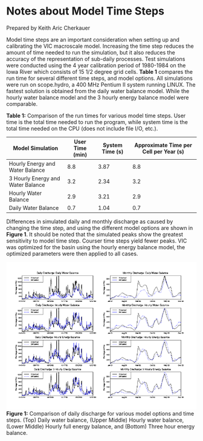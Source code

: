 # Notes about Model Time Steps

Prepared by Keith Aric Cherkauer

Model time steps are an important consideration when setting up and calibrating the VIC macroscale model. Increasing the time step reduces the amount of time needed to run the simulation, but it also reduces the accuracy of the representation of sub-daily processes. Test simulations were conducted using the 4 year calibration period of 1980-1984 on the Iowa River which consists of 15 1/2 degree grid cells. **Table 1** compares the run time for several different time steps, and model options. All simulations were run on scope.hydro, a 400 MHz Pentium II system running LINUX. The fastest solution is obtained from the daily water balance model. While the hourly water balance model and the 3 hourly energy balance model were comparable.

**Table 1:** Comparison of the run times for various model time steps. User time is the total time needed to run the program, while system time is the total time needed on the CPU (does not include file I/O, etc.).

| Model Simulation                  	| User Time (min) 	| System Time (s) 	| Approximate Time per Cell per Year (s) 	|
|-----------------------------------	|-----------------	|-----------------	|----------------------------------------	|
| Hourly Energy and Water Balance   	| 8.8             	| 3.87            	| 8.8                                    	|
| 3 Hourly Energy and Water Balance 	| 3.2             	| 2.34            	| 3.2                                    	|
| Hourly Water Balance              	| 2.9             	| 3.21            	| 2.9                                    	|
| Daily Water Balance               	| 0.7             	| 1.04            	| 0.7                                    	|

Differences in simulated daily and monthly discharge as caused by changing the time step, and using the different model options are shown in **Figure 1**. It should be noted that the simulated peaks show the greatest sensitivity to model time step. Courser time steps yield fewer peaks. VIC was optimized for the basin using the hourly energy balance model, the optimized parameters were then applied to all cases.

![TimeStep](../../img/VIC_TimeStep_1.gif)  
**Figure 1:** Comparison of daily discharge for various model options and time steps. (Top) Daily water balance, (Upper Middle) Hourly water balance, (Lower Middle) Hourly full energy balance, and (Bottom) Three hour energy balance.
